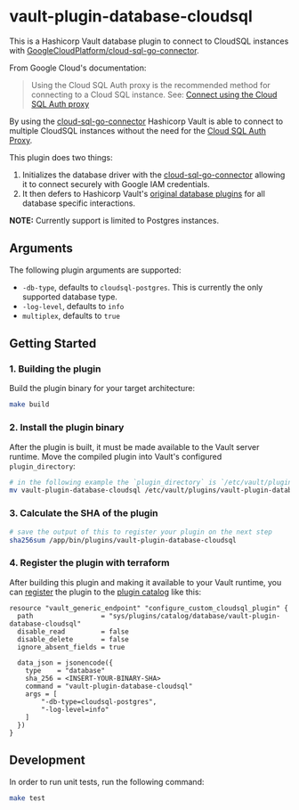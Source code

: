 # vault-plugin-database-cloudsql

This is a Hashicorp Vault database plugin to connect to CloudSQL instances with [GoogleCloudPlatform/cloud-sql-go-connector][0].

From Google Cloud's documentation:
<!-- markdownlint-disable MD013 -->
> Using the Cloud SQL Auth proxy is the recommended method for connecting to a Cloud SQL instance. See: [Connect using the Cloud SQL Auth proxy][0]
<!-- markdownlint-enable MD013 -->

By using the [cloud-sql-go-connector][0] Hashicorp Vault is able to connect to
multiple CloudSQL instances without the need for the [Cloud SQL Auth Proxy][2].

This plugin does two things:

1. Initializes the database driver with the [cloud-sql-go-connector][0]
allowing it to connect securely with Google IAM credentials.
2. It then defers to Hashicorp Vault's [original database plugins][3]
for all database specific interactions.

**NOTE:** Currently support is limited to Postgres instances.

## Arguments

The following plugin arguments are supported:

* `-db-type`, defaults to `cloudsql-postgres`.
This is currently the only supported database type.
* `-log-level`, defaults to `info`
* `multiplex`, defaults to `true`

## Getting Started

### 1. Building the plugin

Build the plugin binary for your target architecture:

```sh
make build
```

### 2. Install the plugin binary

After the plugin is built, it must be made available to the Vault server runtime.
Move the compiled plugin into Vault's configured `plugin_directory`:

```sh
# in the following example the `plugin_directory` is `/etc/vault/plugins`
mv vault-plugin-database-cloudsql /etc/vault/plugins/vault-plugin-database-cloudsql
```

### 3. Calculate the SHA of the plugin

```sh
# save the output of this to register your plugin on the next step
sha256sum /app/bin/plugins/vault-plugin-database-cloudsql
```

### 4. Register the plugin with terraform

After building this plugin and making it available to your Vault
runtime, you can [register][4] the plugin to the [plugin catalog][5] like this:

```hcl
resource "vault_generic_endpoint" "configure_custom_cloudsql_plugin" {
  path                 = "sys/plugins/catalog/database/vault-plugin-database-cloudsql"
  disable_read         = false
  disable_delete       = false
  ignore_absent_fields = true

  data_json = jsonencode({
    type    = "database"
    sha_256 = <INSERT-YOUR-BINARY-SHA>
    command = "vault-plugin-database-cloudsql"
    args = [
        "-db-type=cloudsql-postgres",
        "-log-level=info"
    ]
  })
}
```

## Development

In order to run unit tests, run the following command:

```sh
make test
```

[0]: github.com/GoogleCloudPlatform/cloud-sql-go-connector
[1]: https://cloud.google.com/sql/docs/postgres/connect-admin-proxy#overview
[2]: https://cloud.google.com/sql/docs/postgres/sql-proxy
[3]: https://github.com/hashicorp/vault/tree/main/plugins/database
[4]: https://www.vaultproject.io/docs/plugins/plugin-architecture#plugin-registration
[5]: https://www.vaultproject.io/api-docs/system/plugins-catalog
